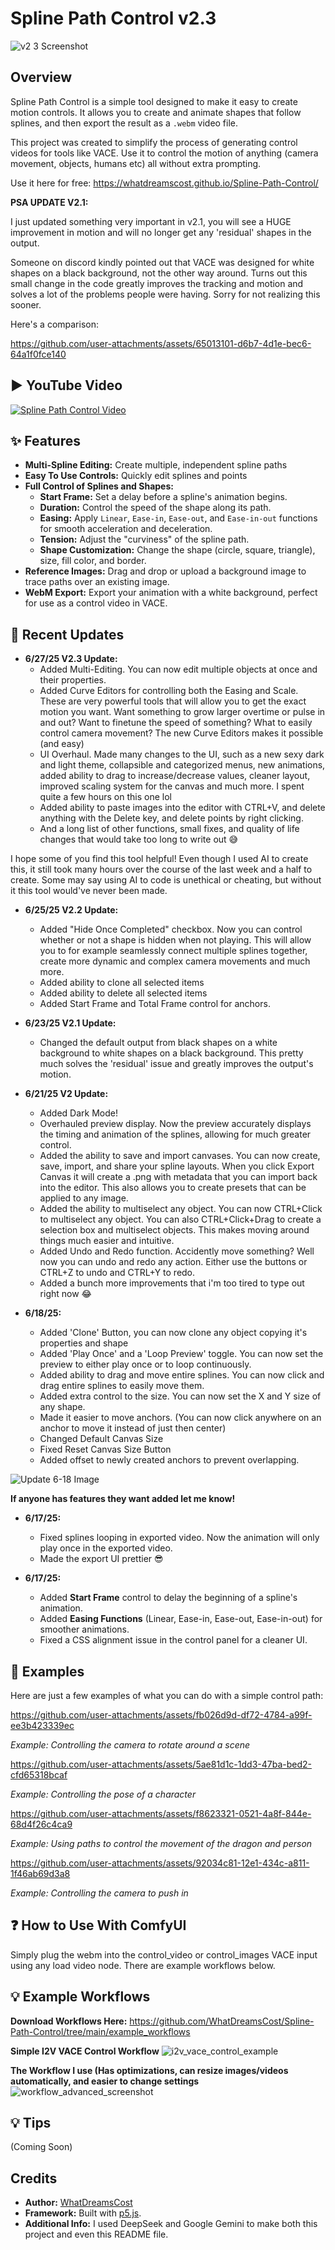 # Spline Path Control v2.3

![v2 3 Screenshot](https://github.com/user-attachments/assets/8c9ee922-a246-4b78-89aa-da057521deb5)

## Overview

Spline Path Control is a simple tool designed to make it easy to create motion controls. It allows you to create and animate shapes that follow splines, and then export the result as a `.webm` video file.

This project was created to simplify the process of generating control videos for tools like VACE. Use it to control the motion of anything (camera movement, objects, humans etc) all without extra prompting.

Use it here for free: https://whatdreamscost.github.io/Spline-Path-Control/

**PSA UPDATE V2.1:**

I just updated something very important in v2.1, you will see a HUGE improvement in motion and will no longer get any 'residual' shapes in the output.

Someone on discord kindly pointed out that VACE was designed for white shapes on a black background, not the other way around. Turns out this small change in the code greatly improves the tracking and motion and solves a lot of the problems people were having. Sorry for not realizing this sooner.

Here's a comparison:

https://github.com/user-attachments/assets/65013101-d6b7-4d1e-bec6-64a1f0fce140


▶️ YouTube Video
---
[![Spline Path Control Video](https://img.youtube.com/vi/viJkmzTwPuI/0.jpg)](https://www.youtube.com/watch?v=viJkmzTwPuI)

## ✨ Features

* **Multi-Spline Editing:** Create multiple, independent spline paths
* **Easy To Use Controls:** Quickly edit splines and points
* **Full Control of Splines and Shapes:**
    * **Start Frame:** Set a delay before a spline's animation begins.
    * **Duration:** Control the speed of the shape along its path.
    * **Easing:** Apply `Linear`, `Ease-in`, `Ease-out`, and `Ease-in-out` functions for smooth acceleration and deceleration.
    * **Tension:** Adjust the "curviness" of the spline path.
    * **Shape Customization:** Change the shape (circle, square, triangle), size, fill color, and border.
* **Reference Images:** Drag and drop or upload a background image to trace paths over an existing image.
* **WebM Export:** Export your animation with a white background, perfect for use as a control video in VACE.

## 🔄 Recent Updates

* **6/27/25 V2.3 Update:**
    * Added Multi-Editing. You can now edit multiple objects at once and their properties.
    * Added Curve Editors for controlling both the Easing and Scale. These are very powerful tools that will allow you to get the exact motion you want. Want something to grow larger overtime or pulse in and out? Want to finetune the speed of something? What to easily control camera movement? The new Curve Editors makes it possible (and easy)
    * UI Overhaul. Made many changes to the UI, such as a new sexy dark and light theme, collapsible and categorized menus, new animations, added ability to drag to increase/decrease values, cleaner layout, improved scaling system for the canvas and much more. I spent quite a few hours on this one lol
    * Added ability to paste images into the editor with CTRL+V, and delete anything with the Delete key, and delete points by right clicking.
    * And a long list of other functions, small fixes, and quality of life changes that would take too long to write out 😅

I hope some of you find this tool helpful! Even though I used AI to create this, it still took many hours over the course of the last week and a half to create. Some may say using AI to code is unethical or cheating, but without it this tool would've never been made.


* **6/25/25 V2.2 Update:**
    * Added "Hide Once Completed" checkbox. Now you can control whether or not a shape is hidden when not playing. This will allow you to for example seamlessly connect multiple splines together, create more dynamic and complex camera movements and much more.
    * Added ability to clone all selected items
    * Added ability to delete all selected items
    * Added Start Frame and Total Frame control for anchors.

* **6/23/25 V2.1 Update:**
    * Changed the default output from black shapes on a white background to white shapes on a black background. This pretty much solves the 'residual' issue and greatly improves the output's motion. 

* **6/21/25 V2 Update:**
    * Added Dark Mode!
    * Overhauled preview display. Now the preview accurately displays the timing and animation of the splines, allowing for much greater control.
    * Added the ability to save and import canvases. You can now create, save, import, and share your spline layouts. When you click Export Canvas it will create a .png with metadata that you can import back into the editor. This also allows you to create presets that can be applied to any image.
    * Added the ability to multiselect any object. You can now CTRL+Click to multiselect any object. You can also CTRL+Click+Drag to create a selection box and multiselect objects. This makes moving around things much easier and intuitive.
    * Added Undo and Redo function. Accidently move something? Well now you can undo and redo any action. Either use the buttons or CTRL+Z to undo and CTRL+Y to redo.
    * Added a bunch more improvements that i'm too tired to type out right now 😂

* **6/18/25:**
    * Added 'Clone' Button, you can now clone any object copying it's properties and shape
    * Added 'Play Once' and a 'Loop Preview' toggle. You can now set the preview to either play once or to loop continuously.
    * Added ability to drag and move entire splines. You can now click and drag entire splines to easily move them.
    * Added extra control to the size. You can now set the X and Y size of any shape.
    * Made it easier to move anchors. (You can now click anywhere on an anchor to move it instead of just then center)
    * Changed Default Canvas Size
    * Fixed Reset Canvas Size Button
    * Added offset to newly created anchors to prevent overlapping.

![Update 6-18 Image](https://github.com/user-attachments/assets/df05931d-3681-44a4-a3d4-0899a92c0f37)

**If anyone has features they want added let me know!**

* **6/17/25:**
    * Fixed splines looping in exported video. Now the animation will only play once in the exported video.
    * Made the export UI prettier 😎

* **6/17/25:**
    * Added **Start Frame** control to delay the beginning of a spline's animation.
    * Added **Easing Functions** (Linear, Ease-in, Ease-out, Ease-in-out) for smoother animations.
    * Fixed a CSS alignment issue in the control panel for a cleaner UI.

## 🎥 Examples

Here are just a few examples of what you can do with a simple control path:

https://github.com/user-attachments/assets/fb026d9d-df72-4784-a99f-ee3b423339ec

*Example: Controlling the camera to rotate around a scene*

https://github.com/user-attachments/assets/5ae81d1c-1dd3-47ba-bed2-cfd65318bcaf

*Example: Controlling the pose of a character*

https://github.com/user-attachments/assets/f8623321-0521-4a8f-844e-68d4f26c4ca9

*Example: Using paths to control the movement of the dragon and person*

https://github.com/user-attachments/assets/92034c81-12e1-434c-a811-1f46ab69d3a8

*Example: Controlling the camera to push in*

## ❓ How to Use With ComfyUI

Simply plug the webm into the control_video or control_images VACE input using any load video node. There are example workflows below.

## 💡 Example Workflows
**Download Workflows Here:** https://github.com/WhatDreamsCost/Spline-Path-Control/tree/main/example_workflows

**Simple I2V VACE Control Workflow** 
![i2v_vace_control_example](https://github.com/user-attachments/assets/a2d19416-b595-4631-a2e2-2f202391dd95)

**The Workflow I use (Has optimizations, can resize images/videos automatically, and easier to change settings** 
![workflow_advanced_screenshot](https://github.com/user-attachments/assets/5ed31e84-f59f-4e32-a1d4-13564f4c9974)

## 💡 Tips
(Coming Soon)


## Credits

* **Author:** [WhatDreamsCost](https://github.com/WhatDreamsCost)
* **Framework:** Built with [p5.js](https://p5js.org/).
* **Additional Info:** I used DeepSeek and Google Gemini to make both this project and even this README file.
